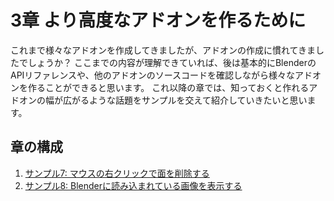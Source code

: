 # 3章 より高度なアドオンを作るために

これまで様々なアドオンを作成してきましたが、アドオンの作成に慣れてきましたでしょうか？
ここまでの内容が理解できていれば、後は基本的にBlenderのAPIリファレンスや、他のアドオンのソースコードを確認しながら様々なアドオンを作ることができると思います。
これ以降の章では、知っておくと作れるアドオンの幅が広がるような話題をサンプルを交えて紹介していきたいと思います。

## 章の構成

1. [サンプル7: マウスの右クリックで面を削除する](01_Sample_7_Delete_face_by_mouse_click.md)
2. [サンプル8: Blenderに読み込まれている画像を表示する](02_Sample_8_Display_figure_by_OpenGL.md)
